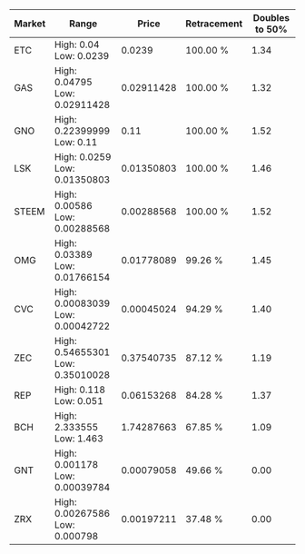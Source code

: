 | Market | Range | Price| Retracement | Doubles to 50% |
| --- | --- | --- | --- | --- |
| ETC | High: 0.04<br />Low: 0.0239 | 0.0239 | 100.00 % | 1.34 |
| GAS | High: 0.04795<br />Low: 0.02911428 | 0.02911428 | 100.00 % | 1.32 |
| GNO | High: 0.22399999<br />Low: 0.11 | 0.11 | 100.00 % | 1.52 |
| LSK | High: 0.0259<br />Low: 0.01350803 | 0.01350803 | 100.00 % | 1.46 |
| STEEM | High: 0.00586<br />Low: 0.00288568 | 0.00288568 | 100.00 % | 1.52 |
| OMG | High: 0.03389<br />Low: 0.01766154 | 0.01778089 | 99.26 % | 1.45 |
| CVC | High: 0.00083039<br />Low: 0.00042722 | 0.00045024 | 94.29 % | 1.40 |
| ZEC | High: 0.54655301<br />Low: 0.35010028 | 0.37540735 | 87.12 % | 1.19 |
| REP | High: 0.118<br />Low: 0.051 | 0.06153268 | 84.28 % | 1.37 |
| BCH | High: 2.333555<br />Low: 1.463 | 1.74287663 | 67.85 % | 1.09 |
| GNT | High: 0.001178<br />Low: 0.00039784 | 0.00079058 | 49.66 % | 0.00 |
| ZRX | High: 0.00267586<br />Low: 0.000798 | 0.00197211 | 37.48 % | 0.00 |
